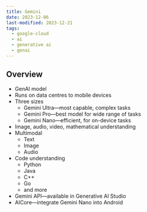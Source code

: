 ```yaml
---
title: Gemini
date: 2023-12-06
last-modified: 2023-12-21
tags:
  - google-cloud
  - ai
  - generative ai
  - genai
---
```


## Overview

- GenAI model
- Runs on data centres to mobile devices
- Three sizes
	- Gemini Ultra—most capable, complex tasks
	- Gemini Pro—best model for wide range of tasks
	- Gemini Nano—efficient, for on-device tasks
- Image, audio, video, mathematical understanding
- Multimodal
	- Text
	- Image
	- Audio
- Code understanding
	- Python
	- Java
	- C++
	- Go
	- and more
- Gemini API—available in Generative AI Studio
- AICore—integrate Gemini Nano into Android